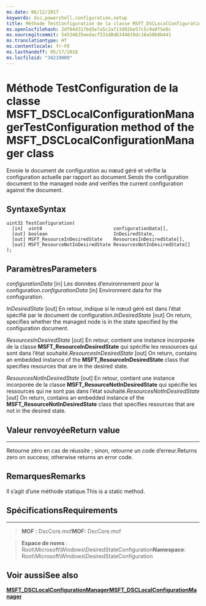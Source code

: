 ```yaml
---
ms.date: 06/12/2017
keywords: dsc,powershell,configuration,setup
title: Méthode TestConfiguration de la classe MSFT_DSCLocalConfigurationManager
ms.openlocfilehash: 2df04d317bd5e7a5c2a713d92be57c5c9a9f5e8c
ms.sourcegitcommit: 54534635eedacf531d8d6344019dc16a50b8b441
ms.translationtype: HT
ms.contentlocale: fr-FR
ms.lasthandoff: 05/17/2018
ms.locfileid: "34219009"
---
```

# <a name="testconfiguration-method-of-the-msftdsclocalconfigurationmanager-class"></a><span data-ttu-id="0f1e8-103">Méthode TestConfiguration de la classe MSFT_DSCLocalConfigurationManager</span><span class="sxs-lookup"><span data-stu-id="0f1e8-103">TestConfiguration method of the MSFT_DSCLocalConfigurationManager class</span></span>

<span data-ttu-id="0f1e8-104">Envoie le document de configuration au nœud géré et vérifie la configuration actuelle par rapport au document.</span><span class="sxs-lookup"><span data-stu-id="0f1e8-104">Sends the configuration document to the managed node and verifies the current configuration against the document.</span></span>

<a name="syntax"></a><span data-ttu-id="0f1e8-105">Syntaxe</span><span class="sxs-lookup"><span data-stu-id="0f1e8-105">Syntax</span></span>
------

```mof
uint32 TestConfiguration(
  [in]  uint8                          configurationData[],
  [out] boolean                        InDesiredState,
  [out] MSFT_ResourceInDesiredState    ResourcesInDesiredState[],
  [out] MSFT_ResourceNotInDesiredState ResourcesNotInDesiredState[]
);
```

<a name="parameters"></a><span data-ttu-id="0f1e8-106">Paramètres</span><span class="sxs-lookup"><span data-stu-id="0f1e8-106">Parameters</span></span>
----------

<span data-ttu-id="0f1e8-107">*configurationData* \[in\] Les données d’environnement pour la configuration.</span><span class="sxs-lookup"><span data-stu-id="0f1e8-107">*configurationData* \[in\] Environment data for the confuguration.</span></span>

<span data-ttu-id="0f1e8-108">*InDesiredState* \[out\] En retour, indique si le nœud géré est dans l’état spécifié par le document de configuration.</span><span class="sxs-lookup"><span data-stu-id="0f1e8-108">*InDesiredState* \[out\] On return, specifies whether the managed node is in the state specified by the configuration document.</span></span>

<span data-ttu-id="0f1e8-109">*ResourcesInDesiredState* \[out\] En retour, contient une instance incorporée de la classe **MSFT_ResourceInDesiredState** qui spécifie les ressources qui sont dans l’état souhaité.</span><span class="sxs-lookup"><span data-stu-id="0f1e8-109">*ResourcesInDesiredState* \[out\] On return, contains an embedded instance of the **MSFT_ResourceInDesiredState** class that specifies resources that are in the desired state.</span></span>

<span data-ttu-id="0f1e8-110">*ResourcesNotInDesiredState* \[out\] En retour, contient une instance incorporée de la classe **MSFT_ResourceNotInDesiredState** qui spécifie les ressources qui ne sont pas dans l’état souhaité.</span><span class="sxs-lookup"><span data-stu-id="0f1e8-110">*ResourcesNotInDesiredState* \[out\] On return, contains an embedded instance of the **MSFT_ResourceNotInDesiredState** class that specifies resources that are not in the desired state.</span></span>

## <a name="return-value"></a><span data-ttu-id="0f1e8-111">Valeur renvoyée</span><span class="sxs-lookup"><span data-stu-id="0f1e8-111">Return value</span></span>
------------

<span data-ttu-id="0f1e8-112">Retourne zéro en cas de réussite ; sinon, retourne un code d’erreur.</span><span class="sxs-lookup"><span data-stu-id="0f1e8-112">Returns zero on success; otherwise returns an error code.</span></span>

## <a name="remarks"></a><span data-ttu-id="0f1e8-113">Remarques</span><span class="sxs-lookup"><span data-stu-id="0f1e8-113">Remarks</span></span>

<span data-ttu-id="0f1e8-114">Il s’agit d’une méthode statique.</span><span class="sxs-lookup"><span data-stu-id="0f1e8-114">This is a static method.</span></span>

## <a name="requirements"></a><span data-ttu-id="0f1e8-115">Spécifications</span><span class="sxs-lookup"><span data-stu-id="0f1e8-115">Requirements</span></span>
------------
><span data-ttu-id="0f1e8-116">**MOF :** DscCore.mof</span><span class="sxs-lookup"><span data-stu-id="0f1e8-116">**MOF:** DscCore.mof</span></span>

><span data-ttu-id="0f1e8-117">**Espace de noms** : Root\Microsoft\Windows\DesiredStateConfiguration</span><span class="sxs-lookup"><span data-stu-id="0f1e8-117">**Namespace**: Root\Microsoft\Windows\DesiredStateConfiguration</span></span>


## <a name="see-also"></a><span data-ttu-id="0f1e8-118">Voir aussi</span><span class="sxs-lookup"><span data-stu-id="0f1e8-118">See also</span></span>


[<span data-ttu-id="0f1e8-119">**MSFT_DSCLocalConfigurationManager**</span><span class="sxs-lookup"><span data-stu-id="0f1e8-119">**MSFT_DSCLocalConfigurationManager**</span></span>](msft-dsclocalconfigurationmanager.md)